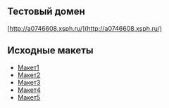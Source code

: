 ## Тестовый домен

[http://a0746608.xsph.ru/](http://a0746608.xsph.ru/)

## Исходные макеты

- [Макет1](<https://www.figma.com/file/nqcNyQHIW4iRzJLQNnop7F/%D0%A0%D0%94%D0%A6-(2021)---1-%D1%8D%D1%82%D0%B0%D0%BF-%D0%B2%D0%B5%D1%80%D1%81%D1%82%D0%BA%D0%B8-(Copy)?node-id=35%3A133&t=N9SSac3lk6oj35Tc-0>)
- [Макет2](https://www.figma.com/file/nPMijI2LuotbXebkPPeLot/Better-Realty?node-id=2%3A2&t=Bcc0rsBQMAHiBiDw-0)
- [Макет3](<https://www.figma.com/file/7YZ5gWLhwIwU6CjwfDbhqI/%D0%90%D0%BD%D0%BD%D0%B0-ital-%D0%B2%D0%B5%D1%80%D1%81%D1%82%D0%BA%D0%B0-(Copy)?node-id=95244%3A2&t=LWD2a98XIEHAYxh2-0>)
- [Макет4](https://www.figma.com/file/HM7Bj8CcJlnxvoC9GrTWer/lakra?node-id=1%3A2027&t=uGsUOGNkpZgvL4LD-0)
- [Макет5](https://www.figma.com/file/DZ1CRiyM3DqYzF4nI8z5fs/%D0%A8%D1%82%D1%83%D0%BA%D0%B0%D1%82%D1%83%D1%80%D0%BA%D0%B8-%D0%BD%D0%B5%D1%82?node-id=546%3A1122&t=pp0QTt1wC8KRZlY4-0)
